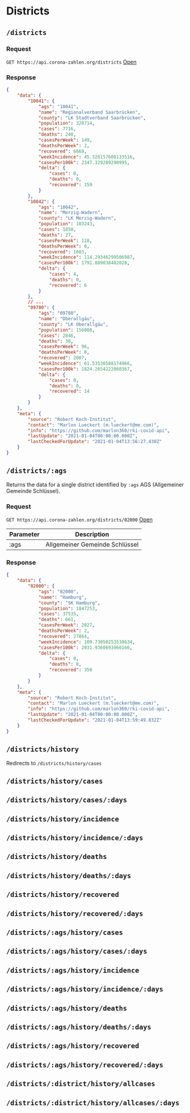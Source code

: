 # Districts

## `/districts`

### Request

`GET https://api.corona-zahlen.org/districts`
[Open](/districts)

### Response

```json
{
	"data": {
		"10041": {
			"ags": "10041",
			"name": "Regionalverband Saarbrücken",
			"county": "LK Stadtverband Saarbrücken",
			"population": 328714,
			"cases": 7716,
			"deaths": 240,
			"casesPerWeek": 149,
			"deathsPerWeek": 2,
			"recovered": 6669,
			"weekIncidence": 45.328157608133516,
			"casesPer100k": 2347.329289290995,
			"delta": {
				"cases": 0,
				"deaths": 0,
				"recovered": 159
			}
		},
		"10042": {
			"ags": "10042",
			"name": "Merzig-Wadern",
			"county": "LK Merzig-Wadern",
			"population": 103243,
			"cases": 1850,
			"deaths": 27,
			"casesPerWeek": 118,
			"deathsPerWeek": 0,
			"recovered": 1603,
			"weekIncidence": 114.29346299506987,
			"casesPer100k": 1791.889038482028,
			"delta": {
				"cases": 4,
				"deaths": 0,
				"recovered": 6
			}
		},
		// ...
		"09780": {
			"ags": "09780",
			"name": "Oberallgäu",
			"county": "LK Oberallgäu",
			"population": 156008,
			"cases": 2846,
			"deaths": 30,
			"casesPerWeek": 96,
			"deathsPerWeek": 0,
			"recovered": 2007,
			"weekIncidence": 61.53530588174966,
			"casesPer100k": 1824.2654222860367,
			"delta": {
				"cases": 0,
				"deaths": 0,
				"recovered": 14
			}
		}
	},
	"meta": {
		"source": "Robert Koch-Institut",
		"contact": "Marlon Lueckert (m.lueckert@me.com)",
		"info": "https://github.com/marlon360/rki-covid-api",
		"lastUpdate": "2021-01-04T00:00:00.000Z",
		"lastCheckedForUpdate": "2021-01-04T13:56:27.430Z"
	}
}
```

## `/districts/:ags`

Returns the data for a single district identified by `:ags` AGS (Allgemeiner Gemeinde Schlüssel).

### Request

`GET https://api.corona-zahlen.org/districts/02000`
[Open](/districts/02000)

| Parameter | Description                    |
| --------- | ------------------------------ |
| :ags      | Allgemeiner Gemeinde Schlüssel |

### Response

```json
{
	"data": {
		"02000": {
			"ags": "02000",
			"name": "Hamburg",
			"county": "SK Hamburg",
			"population": 1847253,
			"cases": 37535,
			"deaths": 661,
			"casesPerWeek": 2027,
			"deathsPerWeek": 2,
			"recovered": 27864,
			"weekIncidence": 109.73050253538634,
			"casesPer100k": 2031.9360693960166,
			"delta": {
				"cases": 0,
				"deaths": 0,
				"recovered": 350
			}
		}
	},
	"meta": {
		"source": "Robert Koch-Institut",
		"contact": "Marlon Lueckert (m.lueckert@me.com)",
		"info": "https://github.com/marlon360/rki-covid-api",
		"lastUpdate": "2021-01-04T00:00:00.000Z",
		"lastCheckedForUpdate": "2021-01-04T13:59:49.832Z"
	}
}
```

## `/districts/history`

Redirects to `/districts/history/cases`

## `/districts/history/cases`

## `/districts/history/cases/:days`

## `/districts/history/incidence`

## `/districts/history/incidence/:days`

## `/districts/history/deaths`

## `/districts/history/deaths/:days`

## `/districts/history/recovered`

## `/districts/history/recovered/:days`

## `/districts/:ags/history/cases`

## `/districts/:ags/history/cases/:days`

## `/districts/:ags/history/incidence`

## `/districts/:ags/history/incidence/:days`

## `/districts/:ags/history/deaths`

## `/districts/:ags/history/deaths/:days`

## `/districts/:ags/history/recovered`

## `/districts/:ags/history/recovered/:days`

## `/districts/:district/history/allcases`

## `/districts/:district/history/allcases/:days`
